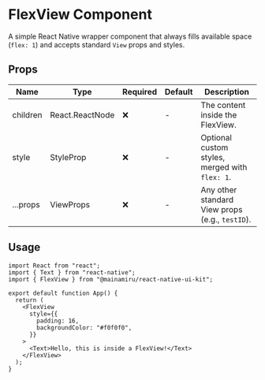 # FlexView Component

A simple React Native wrapper component that always fills available space (`flex: 1`) and accepts standard `View` props and styles.

## Props

| Name     | Type                 | Required | Default | Description                                     |
| -------- | -------------------- | -------- | ------- | ----------------------------------------------- |
| children | React.ReactNode      | ❌       | -       | The content inside the FlexView.                |
| style    | StyleProp<ViewStyle> | ❌       | -       | Optional custom styles, merged with `flex: 1`.  |
| ...props | ViewProps            | ❌       | -       | Any other standard View props (e.g., `testID`). |

## Usage

```tsx
import React from "react";
import { Text } from "react-native";
import { FlexView } from "@mainamiru/react-native-ui-kit";

export default function App() {
  return (
    <FlexView
      style={{
        padding: 16,
        backgroundColor: "#f0f0f0",
      }}
    >
      <Text>Hello, this is inside a FlexView!</Text>
    </FlexView>
  );
}
```
